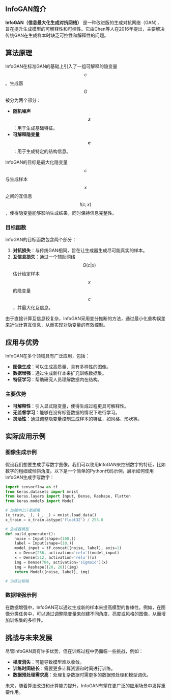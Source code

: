 ## InfoGAN简介

**InfoGAN（信息最大化生成对抗网络）** 是一种改进版的生成对抗网络（GAN），旨在提升生成模型的可解释性和可控性。它由Chen等人在2016年提出，主要解决传统GAN在生成样本时缺乏可控性和解释性的问题。

## 算法原理

InfoGAN在标准GAN的基础上引入了一组可解释的隐变量 $$ c $$。生成器 $$ G $$ 被分为两个部分：

- **随机噪声 $$ z $$**：用于生成基础特征。
- **可解释隐变量 $$ c $$**：用于生成特定的结构信息。

InfoGAN的目标是最大化隐变量 $$ c $$ 与生成样本 $$ x $$ 之间的互信息 $$ I(c; x) $$，使得隐变量能够影响生成结果，同时保持信息完整性。

### 目标函数

InfoGAN的目标函数包含两个部分：

1. **对抗损失**：与传统GAN相同，旨在让生成器生成尽可能真实的样本。
2. **互信息损失**：通过一个辅助网络 $$ Q(c|x) $$ 估计给定样本 $$ x $$ 的隐变量 $$ c $$，并最大化互信息。

由于直接计算互信息较复杂，InfoGAN采用变分推断的方法，通过最小化重构误差来近似计算互信息，从而实现对隐变量的有效控制。

## 应用与优势

InfoGAN在多个领域具有广泛应用，包括：

- **图像生成**：可以生成高质量、具有多样性的图像。
- **数据增强**：通过生成新样本来扩充训练数据集。
- **特征学习**：帮助研究人员理解数据内在结构。

### 主要优势

- **可解释性**：引入显式隐变量，使得生成过程更具可解释性。
- **无监督学习**：能够在没有标签数据的情况下进行学习。
- **灵活性**：通过调整隐变量控制生成样本的特征，如风格、形状等。

## 实际应用示例

### 图像生成示例

假设我们想要生成手写数字图像。我们可以使用InfoGAN来控制数字的特征，比如数字的粗细或倾斜角度。以下是一个简单的Python代码示例，展示如何使用InfoGAN生成手写数字：

```python
import tensorflow as tf
from keras.datasets import mnist
from keras.layers import Input, Dense, Reshape, Flatten
from keras.models import Model

# 加载MNIST数据集
(x_train, _), (_, _) = mnist.load_data()
x_train = x_train.astype('float32') / 255.0

# 生成器模型
def build_generator():
    noise = Input(shape=(100,))
    label = Input(shape=(10,))
    model_input = tf.concat([noise, label], axis=1)
    x = Dense(256, activation='relu')(model_input)
    x = Dense(512, activation='relu')(x)
    img = Dense(784, activation='sigmoid')(x)
    img = Reshape((28, 28))(img)
    return Model([noise, label], img)

# 训练过程略
```

### 数据增强示例

在数据增强中，InfoGAN可以通过生成新的样本来提高模型的鲁棒性。例如，在图像分类任务中，可以通过调整隐变量来创建不同角度、亮度或风格的图像，从而增加训练集的多样性。

## 挑战与未来发展

尽管InfoGAN具有许多优势，但在训练过程中仍面临一些挑战，例如：

- **梯度消失**：可能导致模型难以收敛。
- **训练时间较长**：需要更多计算资源和时间进行训练。
- **数据预处理需求高**：处理复杂数据时需更多的数据预处理和模型调优。

未来，随着算法改进和计算能力提升，InfoGAN有望在更广泛的应用场景中发挥重要作用。
